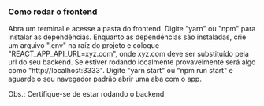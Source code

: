 ### Como rodar o frontend
Abra um terminal e acesse a pasta do frontend.
Digite "yarn" ou "npm" para instalar as dependências.
Enquanto as dependências são instaladas, crie um arquivo ".env" na raíz do projeto e coloque "REACT_APP_API_URL=xyz.com", onde xyz.com deve ser substituído pela url do seu backend. Se estiver rodando localmente provavelmente será algo como "http://localhost:3333".
Digite "yarn start" ou "npm run start" e aguarde o seu navegador padrão abrir uma aba com o app.

Obs.: Certifique-se de estar rodando o backend.
